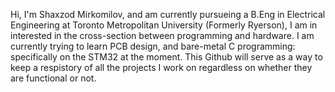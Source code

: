 Hi, I'm Shaxzod Mirkomilov, and am currently pursueing a B.Eng in Electrical Engineering at Toronto Metropolitan University (Formerly Ryerson), I am in interested in the cross-section between
programming and hardware. I am currently trying to learn PCB design, and bare-metal C programming: specifically on the STM32 at the moment. This Github will serve as a way to keep a respistory of all the projects
I work on regardless on whether they are functional or not. 


<!---
Shaxzodm2611/Shaxzodm2611 is a ✨ special ✨ repository because its `README.md` (this file) appears on your GitHub profile.
You can click the Preview link to take a look at your changes.
--->
